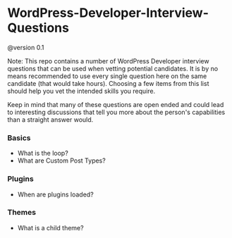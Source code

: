 WordPress-Developer-Interview-Questions
=======================================

@version 0.1

Note: This repo contains a number of WordPress Developer interview questions that can be used when vetting potential candidates. It is by no means recommended to use every single question here on the same candidate (that would take hours). Choosing a few items from this list should help you vet the intended skills you require.

Keep in mind that many of these questions are open ended and could lead to interesting discussions that tell you more about the person's capabilities than a straight answer would.

### Basics    

* What is the loop?
* What are Custom Post Types?

### Plugins    

* When are plugins loaded?

### Themes

* What is a child theme?